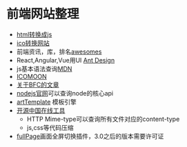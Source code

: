 <!--
 * @Description: 前端网站整理
 * @Author: shenxf
 * @Date: 2019-03-06 09:53:17
 -->
# 前端网站整理

* [html转换成js](https://www.html.cn/tool/html2js/)
* [ico转换网站](http://www.bitbug.net/)
* 前端资讯，库，排名[awesomes](https://www.awesomes.cn/)
* React,Angular,Vue用UI [Ant Design](https://ant.design/)
* js基本语法查询[MDN](https://developer.mozilla.org/zh-CN/)
* [ICOMOON](https://icomoon.io/app/#/select)
* [关于BFC的文章](https://www.zhangxinxu.com/wordpress/2015/02/css-deep-understand-flow-bfc-column-two-auto-layout/)
* [nodejs官网](https://nodejs.org/en/)可以查询node的核心api
* [artTemplate](http://aui.github.com/artTemplate/*/) 模板引擎
* [开源中国在线工具](http://tool.oschina.net/) 
    * HTTP Mime-type可以查询所有文件对应的content-type
    * js,css等代码压缩
* [fullPage](https://github.com/alvarotrigo/fullPage.js)画面全屏切换插件，3.0之后的版本需要许可证